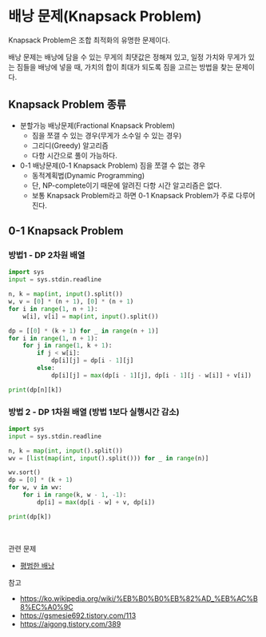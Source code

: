 # 배낭 문제(Knapsack Problem)

Knapsack Problem은 조합 최적화의 유명한 문제이다.

배낭 문제는 배낭에 담을 수 있는 무게의 최댓값은 정해져 있고, 일정 가치와 무게가 있는 짐들을 배낭에 넣을 때, 가치의 합이 최대가 되도록 짐을 고르는 방법을 찾는 문제이다.

## Knapsack Problem 종류
+ 분할가능 배낭문제(Fractional Knapsack Problem)
    + 짐을 쪼갤 수 있는 경우(무게가 소수일 수 있는 경우)
    + 그리디(Greedy) 알고리즘
    + 다항 시간으로 풀이 가능하다.
+ 0-1 배낭문제(0-1 Knapsack Problem)
짐을 쪼갤 수 없는 경우
    + 동적계획법(Dynamic Programming)
    + 단, NP-complete이기 때문에 알려진 다항 시간 알고리즘은 없다.
    + 보통 Knapsack Problem라고 하면 0-1 Knapsack Problem가 주로 다루어진다.

## 0-1 Knapsack Problem

### 방법1 - DP 2차원 배열
```python
import sys
input = sys.stdin.readline

n, k = map(int, input().split())
w, v = [0] * (n + 1), [0] * (n + 1)
for i in range(1, n + 1):
    w[i], v[i] = map(int, input().split())

dp = [[0] * (k + 1) for _ in range(n + 1)]
for i in range(1, n + 1):
    for j in range(1, k + 1):
        if j < w[i]:
            dp[i][j] = dp[i - 1][j]
        else:
            dp[i][j] = max(dp[i - 1][j], dp[i - 1][j - w[i]] + v[i])

print(dp[n][k])
```

### 방법 2 - DP 1차원 배열 (방법 1보다 실행시간 감소)
```python
import sys
input = sys.stdin.readline

n, k = map(int, input().split())
wv = [list(map(int, input().split())) for _ in range(n)]

wv.sort()
dp = [0] * (k + 1)
for w, v in wv:
    for i in range(k, w - 1, -1):
        dp[i] = max(dp[i - w] + v, dp[i])

print(dp[k])
```


<br>

관련 문제
+ [평범한 배낭](https://www.acmicpc.net/problem/12865)

참고
+ <https://ko.wikipedia.org/wiki/%EB%B0%B0%EB%82%AD_%EB%AC%B8%EC%A0%9C>
+ https://gsmesie692.tistory.com/113
+ https://aigong.tistory.com/389